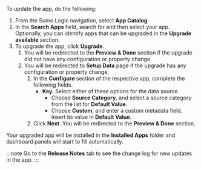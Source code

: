 To update the app, do the following:

1. From the Sumo Logic navigation, select **App Catalog**.
1. In the **Search Apps** field, search for and then select your app. <br/>Optionally, you can identify apps that can be upgraded in the **Upgrade available** section. 
1. To upgrade the app, click **Upgrade**. 
    1. You will be redirected to the **Preview & Done** section if the upgrade did not have any configuration or property change.
    1. You will be redirected to **Setup Data** page if the upgrade has any configuration or property change.
        1. In the **Configure** section of the respective app, complete the following fields.
            - **Key.** Select either of these options for the data source.
                * Choose **Source Category**, and select a source category from the list for **Default Value**.
                * Choose **Custom**, and enter a custom metadata field. Insert its value in **Default Value**.
        1. Click **Next**. You will be redirected to the **Preview & Done** section.

Your upgraded app will be installed in the **Installed Apps** folder and dashboard panels will start to fill automatically.

:::note
Go to the **Release Notes** tab to see the change log for new updates in the app.
:::